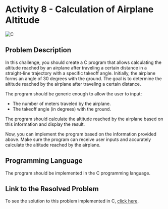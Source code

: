 # Activity 8 - Calculation of Airplane Altitude

![C](https://img.shields.io/badge/c-DA1F26?style=for-the-badge&logo=c&logoColor=white)

## Problem Description

In this challenge, you should create a C program that allows calculating the altitude reached by an airplane after traveling a certain distance in a straight-line trajectory with a specific takeoff angle. Initially, the airplane forms an angle of 30 degrees with the ground. The goal is to determine the altitude reached by the airplane after traveling a certain distance.

The program should be generic enough to allow the user to input:
- The number of meters traveled by the airplane.
- The takeoff angle (in degrees) with the ground.

The program should calculate the altitude reached by the airplane based on this information and display the result.

Now, you can implement the program based on the information provided above. Make sure the program can receive user inputs and accurately calculate the altitude reached by the airplane.

## Programming Language

The program should be implemented in the C programming language.

## Link to the Resolved Problem

To see the solution to this problem implemented in C, [click here](/2020_2/CAP/Cycle4/Challenges/T8/T8.c).